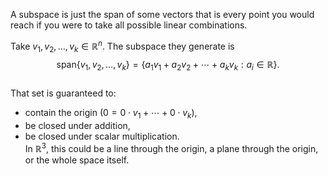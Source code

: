 A subspace is just the span of some vectors that is every point you would reach if you were to take all possible linear combinations.  

Take $v_1, v_2, \dots, v_k \in \mathbb{R}^n$. The subspace they generate is  
$$  
\text{span}\{v_1, v_2, \dots, v_k\} = \{ a_1 v_1 + a_2 v_2 + \cdots + a_k v_k : a_i \in \mathbb{R} \}.  
$$  
That set is guaranteed to:  
* contain the origin ($0 = 0 \cdot v_1 + \cdots + 0 \cdot v_k$),  
* be closed under addition,  
* be closed under scalar multiplication.  
In $\mathbb{R}^3$, this could be a line through the origin, a plane through the origin, or the whole space itself.  

